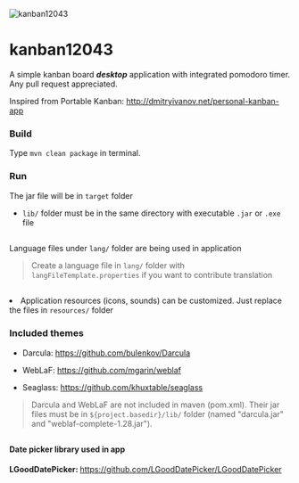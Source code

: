 ![kanban12043](https://github.com/user12043/kanban12043/blob/master/src/main/resources/resources/main.png)

# kanban12043
A simple kanban board _**desktop**_ application with integrated pomodoro timer. Any pull request appreciated.

Inspired from Portable Kanban: http://dmitryivanov.net/personal-kanban-app

### Build
Type <code>mvn clean package</code> in terminal.

### Run
The jar file will be in <code>target</code> folder

- <code>lib/</code> folder must be in the same directory with executable <code>.jar</code> or <code>.exe</code> file

##
 
Language files under <code>lang/</code> folder are being used in application

> Create a language file in <code>lang/</code> folder with <code>langFileTemplate.properties</code> if you want to contribute translation

##

<li> Application resources (icons, sounds) can be customized. Just replace the files in <code>resources/</code> folder</li>

### Included themes

- Darcula: https://github.com/bulenkov/Darcula

- WebLaF: https://github.com/mgarin/weblaf

- Seaglass: https://github.com/khuxtable/seaglass
> Darcula and WebLaF are not included in maven (pom.xml). Their jar files must be in <code>${project.basedir}/lib/</code> folder (named "darcula.jar" and "weblaf-complete-1.28.jar").

##

#### Date picker library used in app
<b>LGoodDatePicker: </b>https://github.com/LGoodDatePicker/LGoodDatePicker

